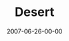 ---
layout: message
category: message
series: "Fuel"
title: "Desert"
date: 2007-06-26-00-00
message_id: 13
audio: "http://s3.amazonaws.com/crossroads-media/media/legacy/mp3/FUEL_02_06-25-07_Tome.mp3"
audio-duration: "48:01"
flag: "N"
---